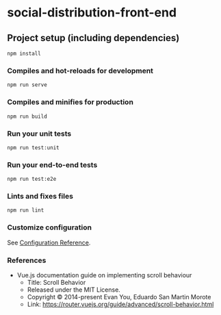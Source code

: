 # social-distribution-front-end

## Project setup (including dependencies)
```
npm install
```

### Compiles and hot-reloads for development
```
npm run serve
```

### Compiles and minifies for production
```
npm run build
```

### Run your unit tests
```
npm run test:unit
```

### Run your end-to-end tests
```
npm run test:e2e
```

### Lints and fixes files
```
npm run lint
```

### Customize configuration
See [Configuration Reference](https://cli.vuejs.org/config/).

### References
  
 * Vue.js documentation guide on implementing scroll behaviour
    * Title: Scroll Behavior
    * Released under the MIT License.
    * Copyright © 2014-present Evan You, Eduardo San Martin Morote
    * Link: https://router.vuejs.org/guide/advanced/scroll-behavior.html



